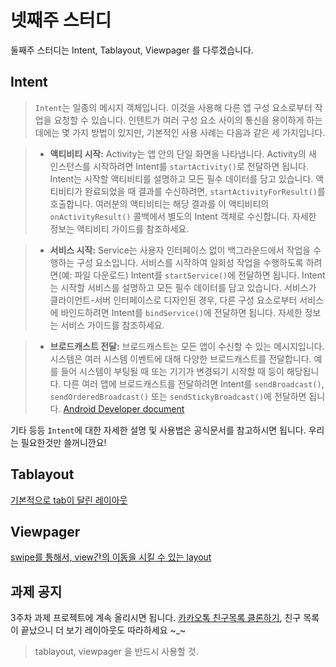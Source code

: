 # 넷째주 스터디

둘째주 스터디는 Intent, Tablayout, Viewpager 를 다루겠습니다.


## Intent

> `Intent`는 일종의 메시지 객체입니다. 이것을 사용해 다른 앱 구성 요소로부터 작업을 요청할 수 있습니다. 인텐트가 여러 구성 요소 사이의 통신을 용이하게 하는 데에는 몇 가지 방법이 있지만, 기본적인 사용 사례는 다음과 같은 세 가지입니다.

> * __액티비티 시작:__
Activity는 앱 안의 단일 화면을 나타냅니다. Activity의 새 인스턴스를 시작하려면 Intent를 `startActivity()`로 전달하면 됩니다. Intent는 시작할 액티비티를 설명하고 모든 필수 데이터를 담고 있습니다.
액티비티가 완료되었을 때 결과를 수신하려면, `startActivityForResult()`를 호출합니다. 여러분의 액티비티는 해당 결과를 이 액티비티의 `onActivityResult()` 콜백에서 별도의 Intent 객체로 수신합니다. 자세한 정보는 액티비티 가이드를 참조하세요.

> * __서비스 시작:__
Service는 사용자 인터페이스 없이 백그라운드에서 작업을 수행하는 구성 요소입니다. 서비스를 시작하여 일회성 작업을 수행하도록 하려면(예: 파일 다운로드) Intent를 `startService()`에 전달하면 됩니다. Intent는 시작할 서비스를 설명하고 모든 필수 데이터를 담고 있습니다.
서비스가 클라이언트-서버 인터페이스로 디자인된 경우, 다른 구성 요소로부터 서비스에 바인드하려면 Intent를 `bindService()`에 전달하면 됩니다. 자세한 정보는 서비스 가이드를 참조하세요.

> * __브로드캐스트 전달:__
브로드캐스트는 모든 앱이 수신할 수 있는 메시지입니다. 시스템은 여러 시스템 이벤트에 대해 다양한 브로드캐스트를 전달합니다. 예를 들어 시스템이 부팅될 때 또는 기기가 변경되기 시작할 때 등이 해당됩니다. 다른 여러 앱에 브로드캐스트를 전달하려면 Intent를 `sendBroadcast()`, `sendOrderedBroadcast()` 또는 `sendStickyBroadcast()`에 전달하면 됩니다.
[Android Developer document][android_intent_doc]

기타 등등 `Intent`에 대한 자세한 설명 및 사용법은 공식문서를 참고하시면 됩니다. 우리는 필요한것만 쓸꺼니깐요!


## Tablayout

[기본적으로 tab이 달린 레이아웃][tab_layout_img]


## Viewpager

[swipe를 통해서, view간의 이동을 시킬 수 있는 layout][view_pager_img]


## 과제 공지
3주차 과제 프로젝트에 계속 올리시면 됩니다.
[카카오톡 친구목록 클론하기][kakao_friends_clone], 친구 목록이 끝났으니 더 보기 레이아웃도 따라하세요 ~_~
> tablayout, viewpager 을 반드시 사용할 것.


[kakao_friends_clone]: http://m.photoviewer.naver.com/blog?listUrl=https%3A%2F%2Fm.blog.naver.com%2FPostView.nhn%3FblogId%3Dbonobono1975%26logNo%3D220951370572&imgId=1&host=https%3A%2F%2Fm.blog.naver.com%2Fphotoviewer&historyBack=true&blogId=bonobono1975&logNo=220951370572#main/1
[android_intent_doc]: https://developer.android.com/guide/components/intents-filters?hl=ko
[tab_layout_img]: http://alexzh.com/tutorials/tablayout-android-design-support-library/
[view_pager_img]: https://stackoverflow.com/questions/32384789/android-viewpager-smooth-transition-for-this-design